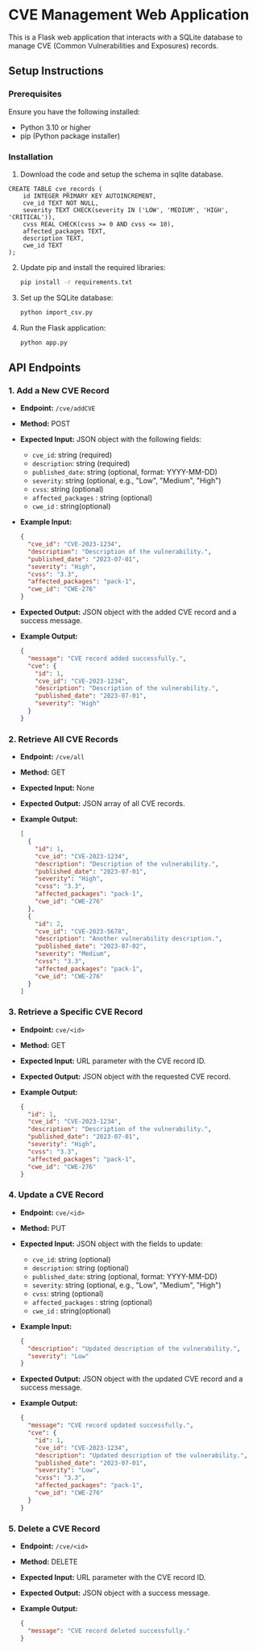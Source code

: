 # CVE Management Web Application

This is a Flask web application that interacts with a SQLite database to manage CVE (Common Vulnerabilities and Exposures) records.

## Setup Instructions

### Prerequisites

Ensure you have the following installed:

- Python 3.10 or higher
- pip (Python package installer)

### Installation

1. Download the code and setup the schema in sqlite database.

```
CREATE TABLE cve_records (
    id INTEGER PRIMARY KEY AUTOINCREMENT,
    cve_id TEXT NOT NULL,
    severity TEXT CHECK(severity IN ('LOW', 'MEDIUM', 'HIGH', 'CRITICAL')),
    cvss REAL CHECK(cvss >= 0 AND cvss <= 10),
    affected_packages TEXT,
    description TEXT,
    cwe_id TEXT
);

```

2. Update pip and install the required libraries:

   ```sh
   pip install -r requirements.txt
   ```

3. Set up the SQLite database:

   ```sh
   python import_csv.py
   ```

4. Run the Flask application:

   ```sh
   python app.py
   ```

## API Endpoints

### 1. Add a New CVE Record

- **Endpoint:** `/cve/addCVE`
- **Method:** POST
- **Expected Input:** JSON object with the following fields:

  - `cve_id`: string (required)
  - `description`: string (required)
  - `published_date`: string (optional, format: YYYY-MM-DD)
  - `severity`: string (optional, e.g., "Low", "Medium", "High")
  - `cvss`: string (optional)
  - `affected_packages` : string (optional)
  - `cwe_id` : string(optional)

- **Example Input:**

  ```json
  {
    "cve_id": "CVE-2023-1234",
    "description": "Description of the vulnerability.",
    "published_date": "2023-07-01",
    "severity": "High",
    "cvss": "3.3",
    "affected_packages": "pack-1",
    "cwe_id": "CWE-276"
  }
  ```

- **Expected Output:** JSON object with the added CVE record and a success message.

- **Example Output:**

  ```json
  {
    "message": "CVE record added successfully.",
    "cve": {
      "id": 1,
      "cve_id": "CVE-2023-1234",
      "description": "Description of the vulnerability.",
      "published_date": "2023-07-01",
      "severity": "High"
    }
  }
  ```

### 2. Retrieve All CVE Records

- **Endpoint:** `/cve/all`
- **Method:** GET
- **Expected Input:** None

- **Expected Output:** JSON array of all CVE records.

- **Example Output:**

  ```json
  [
    {
      "id": 1,
      "cve_id": "CVE-2023-1234",
      "description": "Description of the vulnerability.",
      "published_date": "2023-07-01",
      "severity": "High",
      "cvss": "3.3",
      "affected_packages": "pack-1",
      "cwe_id": "CWE-276"
    },
    {
      "id": 2,
      "cve_id": "CVE-2023-5678",
      "description": "Another vulnerability description.",
      "published_date": "2023-07-02",
      "severity": "Medium",
      "cvss": "3.3",
      "affected_packages": "pack-1",
      "cwe_id": "CWE-276"
    }
  ]
  ```

### 3. Retrieve a Specific CVE Record

- **Endpoint:** `cve/<id>`
- **Method:** GET
- **Expected Input:** URL parameter with the CVE record ID.

- **Expected Output:** JSON object with the requested CVE record.

- **Example Output:**

  ```json
  {
    "id": 1,
    "cve_id": "CVE-2023-1234",
    "description": "Description of the vulnerability.",
    "published_date": "2023-07-01",
    "severity": "High",
    "cvss": "3.3",
    "affected_packages": "pack-1",
    "cwe_id": "CWE-276"
  }
  ```

### 4. Update a CVE Record

- **Endpoint:** `cve/<id>`
- **Method:** PUT
- **Expected Input:** JSON object with the fields to update:

  - `cve_id`: string (optional)
  - `description`: string (optional)
  - `published_date`: string (optional, format: YYYY-MM-DD)
  - `severity`: string (optional, e.g., "Low", "Medium", "High")
  - `cvss`: string (optional)
  - `affected_packages` : string (optional)
  - `cwe_id` : string(optional)

- **Example Input:**

  ```json
  {
    "description": "Updated description of the vulnerability.",
    "severity": "Low"
  }
  ```

- **Expected Output:** JSON object with the updated CVE record and a success message.

- **Example Output:**

  ```json
  {
    "message": "CVE record updated successfully.",
    "cve": {
      "id": 1,
      "cve_id": "CVE-2023-1234",
      "description": "Updated description of the vulnerability.",
      "published_date": "2023-07-01",
      "severity": "Low",
      "cvss": "3.3",
      "affected_packages": "pack-1",
      "cwe_id": "CWE-276"
    }
  }
  ```

### 5. Delete a CVE Record

- **Endpoint:** `/cve/<id>`
- **Method:** DELETE
- **Expected Input:** URL parameter with the CVE record ID.

- **Expected Output:** JSON object with a success message.

- **Example Output:**

  ```json
  {
    "message": "CVE record deleted successfully."
  }
  ```

